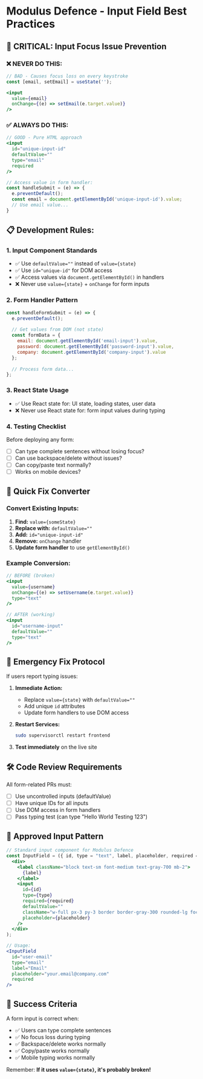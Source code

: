 # Modulus Defence - Input Field Best Practices

## 🚨 CRITICAL: Input Focus Issue Prevention

### ❌ **NEVER DO THIS:**
```jsx
// BAD - Causes focus loss on every keystroke
const [email, setEmail] = useState('');

<input 
  value={email}
  onChange={(e) => setEmail(e.target.value)}
/>
```

### ✅ **ALWAYS DO THIS:**
```jsx
// GOOD - Pure HTML approach
<input 
  id="unique-input-id"
  defaultValue=""
  type="email"
  required
/>

// Access value in form handler:
const handleSubmit = (e) => {
  e.preventDefault();
  const email = document.getElementById('unique-input-id').value;
  // Use email value...
}
```

## 📋 **Development Rules:**

### 1. **Input Component Standards**
- ✅ Use `defaultValue=""` instead of `value={state}`
- ✅ Use `id="unique-id"` for DOM access
- ✅ Access values via `document.getElementById()` in handlers
- ❌ Never use `value={state}` + `onChange` for form inputs

### 2. **Form Handler Pattern**
```jsx
const handleFormSubmit = (e) => {
  e.preventDefault();
  
  // Get values from DOM (not state)
  const formData = {
    email: document.getElementById('email-input').value,
    password: document.getElementById('password-input').value,
    company: document.getElementById('company-input').value
  };
  
  // Process form data...
};
```

### 3. **React State Usage**
- ✅ Use React state for: UI state, loading states, user data
- ❌ Never use React state for: form input values during typing

### 4. **Testing Checklist**
Before deploying any form:
- [ ] Can type complete sentences without losing focus?
- [ ] Can use backspace/delete without issues?
- [ ] Can copy/paste text normally?
- [ ] Works on mobile devices?

## 🔧 **Quick Fix Converter**

### Convert Existing Inputs:
1. **Find:** `value={someState}`
2. **Replace with:** `defaultValue=""`
3. **Add:** `id="unique-input-id"`
4. **Remove:** `onChange` handler
5. **Update form handler** to use `getElementById()`

### Example Conversion:
```jsx
// BEFORE (broken)
<input 
  value={username} 
  onChange={(e) => setUsername(e.target.value)}
  type="text"
/>

// AFTER (working)
<input 
  id="username-input"
  defaultValue=""
  type="text"
/>
```

## 🚨 **Emergency Fix Protocol**

If users report typing issues:

1. **Immediate Action:**
   - Replace `value={state}` with `defaultValue=""`
   - Add unique `id` attributes
   - Update form handlers to use DOM access

2. **Restart Services:**
   ```bash
   sudo supervisorctl restart frontend
   ```

3. **Test immediately** on the live site

## 🛠️ **Code Review Requirements**

All form-related PRs must:
- [ ] Use uncontrolled inputs (defaultValue)
- [ ] Have unique IDs for all inputs
- [ ] Use DOM access in form handlers
- [ ] Pass typing test (can type "Hello World Testing 123")

## 📝 **Approved Input Pattern**

```jsx
// Standard input component for Modulus Defence
const InputField = ({ id, type = "text", label, placeholder, required = false }) => (
  <div>
    <label className="block text-sm font-medium text-gray-700 mb-2">
      {label}
    </label>
    <input
      id={id}
      type={type}
      required={required}
      defaultValue=""
      className="w-full px-3 py-3 border border-gray-300 rounded-lg focus:outline-none focus:ring-2 focus:ring-cyan-500 focus:border-transparent"
      placeholder={placeholder}
    />
  </div>
);

// Usage:
<InputField 
  id="user-email"
  type="email" 
  label="Email"
  placeholder="your.email@company.com"
  required
/>
```

## 🎯 **Success Criteria**

A form input is correct when:
- ✅ Users can type complete sentences
- ✅ No focus loss during typing
- ✅ Backspace/delete works normally
- ✅ Copy/paste works normally
- ✅ Mobile typing works normally

Remember: **If it uses `value={state}`, it's probably broken!**